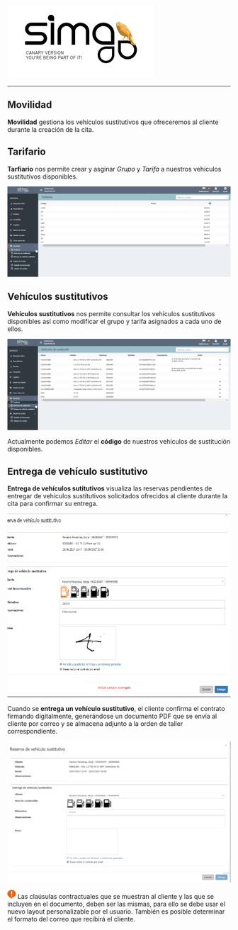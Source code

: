 ![sima2](images/es-ES_simacanaryversionbn.png)  
  
---      
  
## Movilidad  
  
**Movilidad** gestiona los vehículos sustitutivos que ofreceremos al cliente durante la creación de la cita. 
  


  
## Tarifario 
   
**Tarfiario** nos permite crear y asginar _Grupo_ y _Tarifa_ a nuestros vehículos sustitutivos disponibles.  
  

![](Images/es-ES_Opportunity_PriceRates.png)    
  

  
## Vehículos sustitutivos  
  
**Vehículos sustitutivos** nos permite consultar los vehículos sustitutivos disponibles así como modificar el grupo y tarifa asignados a cada uno de ellos.  
 

![](Images/es-ES_Opportunity_ReplacementVehicles.png)    

  
Actualmente podemos _Editar_ el **código** de nuestros vehículos de sustitución disponibles.  
  
## Entrega de vehículo sustitutivo  
  
**Entrega de vehículos sutitutivos** visualiza las reservas pendientes de entregar de vehículos sustitutivos solicitados ofrecidos al cliente durante la cita para confirmar su entrega.   

![](Images/es-ES_Opportunity_ReplacementVehicleReservation.png)  

Cuando se **entrega un vehículo sustitutivo**, el cliente confirma el contrato firmando digitalmente,  generándose un documento PDF que se envía al cliente por correo y se almacena adjunto a la orden de taller correspondiente.   

![](Images/es-ES_Opportunity_ReplacementVehicleDelivery.png)  


![](Images/es-ES_remember.png) Las claúsulas contractuales que se muestran al cliente y las que se incluyen en el documento, deben ser las mismas, para ello se debe usar el nuevo layout personalizable por el usuario. También es posible determinar el formato del correo que recibirá el cliente. 
